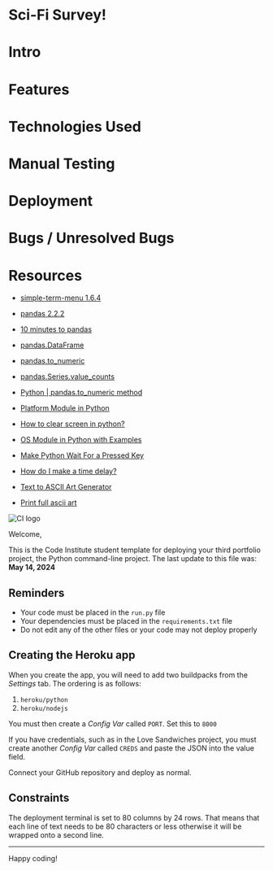 # Sci-Fi Survey!

# Intro

# Features

# Technologies Used

# Manual Testing

# Deployment

# Bugs / Unresolved Bugs

# Resources

- [simple-term-menu 1.6.4](https://pypi.org/project/simple-term-menu/)
- [pandas 2.2.2](https://pypi.org/project/pandas/)
- [10 minutes to pandas](https://pandas.pydata.org/pandas-docs/stable/user_guide/10min.html)
- [pandas.DataFrame](https://pandas.pydata.org/docs/reference/api/pandas.DataFrame.html)
- [pandas.to_numeric](https://pandas.pydata.org/docs/reference/api/pandas.to_numeric.html#pandas-to-numeric)
- [pandas.Series.value_counts](https://pandas.pydata.org/docs/reference/api/pandas.Series.value_counts.html)
- [Python | pandas.to_numeric method](https://www.geeksforgeeks.org/python-pandas-to_numeric-method/)
- [Platform Module in Python](https://www.geeksforgeeks.org/platform-module-in-python/)
- [How to clear screen in python?](https://www.geeksforgeeks.org/clear-screen-python/)
- [OS Module in Python with Examples](https://www.geeksforgeeks.org/os-module-python-examples/)
- [Make Python Wait For a Pressed Key](https://www.geeksforgeeks.org/make-python-wait-for-a-pressed-key/)
- [How do I make a time delay?](https://stackoverflow.com/questions/510348/how-do-i-make-a-time-delay)

- [Text to ASCII Art Generator](https://patorjk.com/software/taag/#p=display&h=3&v=2&f=Graffiti&t=Sci-Fi%0A%20survey)
- [Print full ascii art](https://stackoverflow.com/questions/23623288/print-full-ascii-art)




![CI logo](https://codeinstitute.s3.amazonaws.com/fullstack/ci_logo_small.png)

Welcome,

This is the Code Institute student template for deploying your third portfolio project, the Python command-line project. The last update to this file was: **May 14, 2024**

## Reminders

- Your code must be placed in the `run.py` file
- Your dependencies must be placed in the `requirements.txt` file
- Do not edit any of the other files or your code may not deploy properly

## Creating the Heroku app

When you create the app, you will need to add two buildpacks from the _Settings_ tab. The ordering is as follows:

1. `heroku/python`
2. `heroku/nodejs`

You must then create a _Config Var_ called `PORT`. Set this to `8000`

If you have credentials, such as in the Love Sandwiches project, you must create another _Config Var_ called `CREDS` and paste the JSON into the value field.

Connect your GitHub repository and deploy as normal.

## Constraints

The deployment terminal is set to 80 columns by 24 rows. That means that each line of text needs to be 80 characters or less otherwise it will be wrapped onto a second line.

---

Happy coding!